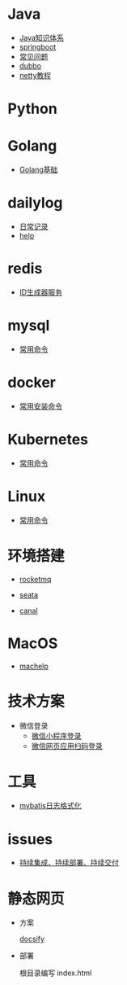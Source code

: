#  Java

- [Java知识体系](source/java/Java知识体系.md)
- [springboot](source/java/springboot.md)
- [常见问题](source/java/常见问题.md)
- [dubbo](source/java/dubbo.md)
- [netty教程](source/java/netty教程.md)

# Python

# Golang

- [Golang基础](source/golang/golang基础.md)

# dailylog

- [日常记录](source/dailylog/dailylog.md)
- [help](source/dailylog/dailyloghelp.md)

# redis

- [ID生成器服务](source/redis/ID生成器服务.md)

# mysql

- [常用命令](source/mysql/mysql.md)

# docker

- [常用安装命令](source/docker/base-install.md)

# Kubernetes

- [常用命令](source/kubernetes/Kubernetes.md)

# Linux

- [常用命令](source/linux/linux.md)

# 环境搭建

- [rocketmq](source/create-env/rocketmq.md)
- [seata](source/create-env/seata.md)

- [canal](source/create-env/canal.md)

# MacOS

- [machelp](source/macos/machelp.md)


# 技术方案

-  微信登录
   - [微信小程序登录](https://app.diagrams.net/?mode=github#Hcode-yho%2Fdraw.io%2Fmaster%2Ftechnical-scheme%2Fweixin-login%2F%E5%BE%AE%E4%BF%A1%E6%8E%88%E6%9D%83%E7%99%BB%E5%BD%95.drawio)
   - [微信网页应用扫码登录](https://app.diagrams.net/?mode=github#Hcode-yho%2Fdraw.io%2Fmaster%2Ftechnical-scheme%2Fweixin-login%2F%E7%BD%91%E9%A1%B5%E5%BA%94%E7%94%A8%E5%BE%AE%E4%BF%A1%E6%89%AB%E7%A0%81%E7%99%BB%E9%99%86.drawio)

# 工具

- [mybatis日志格式化](https://cdigho.gitee.io/note-log/static/myBatisLog.html)

# issues

- [持续集成、持续部署、持续交付](source/issues/2023/09/18/持续集成、持续部署、持续交付.md)

# 静态网页

- 方案

  [docsify](https://docsify.js.org/#/zh-cn/)

- 部署

  根目录编写 index.html

